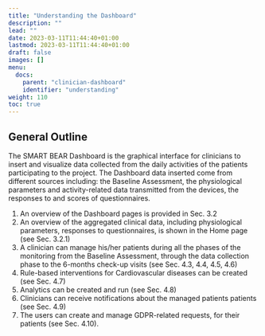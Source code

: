 ```yaml
---
title: "Understanding the Dashboard"
description: ""
lead: ""
date: 2023-03-11T11:44:40+01:00
lastmod: 2023-03-11T11:44:40+01:00
draft: false
images: []
menu:
  docs:
    parent: "clinician-dashboard"
    identifier: "understanding"
weight: 110
toc: true
---
```


## General Outline

The SMART BEAR Dashboard is the graphical interface for clinicians to insert and visualize data collected
from the daily activities of the patients participating to the project. The Dashboard data inserted come from
different sources including: the Baseline Assessment, the physiological parameters and activity-related data
transmitted from the devices, the responses to and scores of questionnaires.

1. An overview of the Dashboard pages is provided in Sec. 3.2
2. An overview of the aggregated clinical data, including physiological parameters, responses to
questionnaires, is shown in the Home page (see Sec. 3.2.1)
3. A clinician can manage his/her patients during all the phases of the monitoring from the Baseline
Assessment, through the data collection phase to the 6-months check-up visits (see Sec. 4.3, 4.4, 4.5,
4.6)
4. Rule-based interventions for Cardiovascular diseases can be created (see Sec. 4.7)
5. Analytics can be created and run (see Sec. 4.8)
6. Clinicians can receive notifications about the managed patients patients (see Sec. 4.9)
7. The users can create and manage GDPR-related requests, for their patients (see Sec. 4.10).

